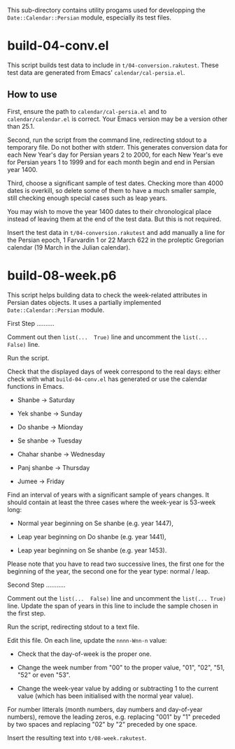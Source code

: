 This sub-directory  contains utility progams used  for developping the
`Date::Calendar::Persian` module, especially its test files.

build-04-conv.el
================

This script builds test data to include in `t/04-conversion.rakutest`.
These test data are generated from Emacs' `calendar/cal-persia.el`.

How to use
----------

First,   ensure   the   path  to   `calendar/cal-persia.el`   and   to
`calendar/calendar.el` is correct. Your Emacs version may be a version
other than 25.1.

Second, run the script from the  command line, redirecting stdout to a
temporary file. Do  not bother with stderr.  This generates conversion
data for each New Year's day for Persian years 2 to 2000, for each New
Year's eve for  Persian years 1 to  1999 and for each  month begin and
end in Persian year 1400.

Third, choose a  significant sample of test dates.  Checking more than
4000 dates is overkill, so delete some  of them to have a much smaller
sample, still checking enough special cases such as leap years.

You may wish to move the  year 1400 dates to their chronological place
instead of leaving them  at the end of the test data.  But this is not
required.

Insert the test data in  `t/04-conversion.rakutest` and add manually a
line for  the Persian  epoch, 1  Farvardin 1  or 22  March 622  in the
proleptic Gregorian calendar (19 March in the Julian calendar).

build-08-week.p6
================

This script helps  building data to check  the week-related attributes
in   Persian  dates   objects.   It  uses   a  partially   implemented
`Date::Calendar::Persian` module.

First Step
..........

Comment out  then `list(...  True)` line  and uncomment  the `list(...
False)` line.

Run the script.

Check that  the displayed days  of week  correspond to the  real days:
either check  with what  `build-04-conv.el` has  generated or  use the
calendar functions in Emacs.

* Shanbe → Saturday

* Yek shanbe → Sunday

* Do shanbe → Mionday

* Se shanbe → Tuesday

* Chahar shanbe → Wednesday

* Panj shanbe → Thursday

* Jumee → Friday

Find an interval of years with  a significant sample of years changes.
It should  contain at  least the  three cases  where the  week-year is
53-week long:

* Normal year beginning on Se shanbe (e.g. year 1447),

* Leap year beginning on Do shanbe (e.g. year 1441),

* Leap year beginning on Se shanbe (e.g. year 1453).

Please note that you have to  read two successive lines, the first one
for  the beginning  of the  year, the  second one  for the  year type:
normal / leap.

Second Step
...........

Comment out  the `list(...  False)` line  and uncomment  the `list(...
True)` line.  Update the  span of  years in this  line to  include the
sample chosen in the first step.

Run the script, redirecting stdout to a text file.

Edit this file. On each line, update the `nnnn-Wnn-n` value:

* Check that the day-of-week is the proper one.

* Change the  week number from "00"  to the proper value,  "01", "02",
  "51, "52" or even "53".

* Change the week-year value by adding or subtracting 1 to the current
value (which has been initialised with the normal year value).

For  number  litterals (month  numbers,  day  numbers and  day-of-year
numbers),  remove  the leading  zeros,  e.g.  replacing "001"  by  "1"
preceded  by two  spaces and  replacing "02"  by "2"  preceded by  one
space.

Insert the resulting text into `t/08-week.rakutest`.
